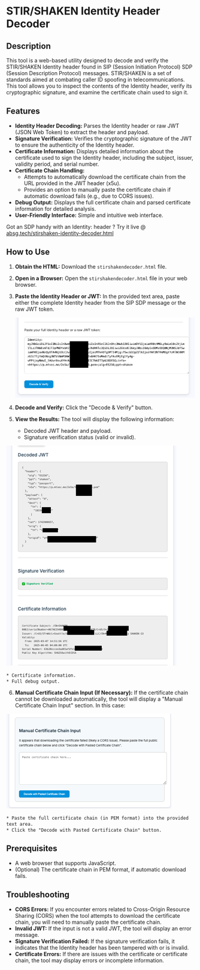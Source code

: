 # STIR/SHAKEN Identity Header Decoder

## Description

This tool is a web-based utility designed to decode and verify the STIR/SHAKEN Identity header found in SIP (Session Initiation Protocol) SDP (Session Description Protocol) messages. STIR/SHAKEN is a set of standards aimed at combating caller ID spoofing in telecommunications.  This tool allows you to inspect the contents of the Identity header, verify its cryptographic signature, and examine the certificate chain used to sign it.

## Features

* **Identity Header Decoding:** Parses the Identity header or raw JWT (JSON Web Token) to extract the header and payload.
* **Signature Verification:** Verifies the cryptographic signature of the JWT to ensure the authenticity of the Identity header.
* **Certificate Information:** Displays detailed information about the certificate used to sign the Identity header, including the subject, issuer, validity period, and serial number.
* **Certificate Chain Handling:**
    * Attempts to automatically download the certificate chain from the URL provided in the JWT header (x5u).
    * Provides an option to manually paste the certificate chain if automatic download fails (e.g., due to CORS issues).
* **Debug Output:** Displays the full certificate chain and parsed certificate information for detailed analysis.
* **User-Friendly Interface:** Simple and intuitive web interface.

Got an SDP handy with an Identity: header ?  Try it live @ [absg.tech/stirshaken-identity-decoder.html](https://absg.tech/stirshaken-identity-decoder.html)

## How to Use

1.  **Obtain the HTML:** Download the `stirshakendecoder.html` file.
2.  **Open in a Browser:** Open the `stirshakendecoder.html` file in your web browser.
3.  **Paste the Identity Header or JWT:** In the provided text area, paste either the complete Identity header from the SIP SDP message or the raw JWT token.

    ![Enter Identity Header or JWT](example/enter-identity.png)

4.  **Decode and Verify:** Click the "Decode & Verify" button.
5.  **View the Results:** The tool will display the following information:
    * Decoded JWT header and payload.
    * Signature verification status (valid or invalid).
      
   ![JWT Verification Status](example/jwt-verified.png)  

    * Certificate information.
    * Full debug output.
6.  **Manual Certificate Chain Input (If Necessary):** If the certificate chain cannot be downloaded automatically, the tool will display a "Manual Certificate Chain Input" section.  In this case:

   ![JWT Verification Status](example/cors-issue.png)  
   
    * Paste the full certificate chain (in PEM format) into the provided text area.
    * Click the "Decode with Pasted Certificate Chain" button.


## Prerequisites

* A web browser that supports JavaScript.
* (Optional) The certificate chain in PEM format, if automatic download fails.

## Troubleshooting

* **CORS Errors:** If you encounter errors related to Cross-Origin Resource Sharing (CORS) when the tool attempts to download the certificate chain, you will need to manually paste the certificate chain.
* **Invalid JWT:** If the input is not a valid JWT, the tool will display an error message.
* **Signature Verification Failed:** If the signature verification fails, it indicates that the Identity header has been tampered with or is invalid.
* **Certificate Errors:** If there are issues with the certificate or certificate chain, the tool may display errors or incomplete information.
